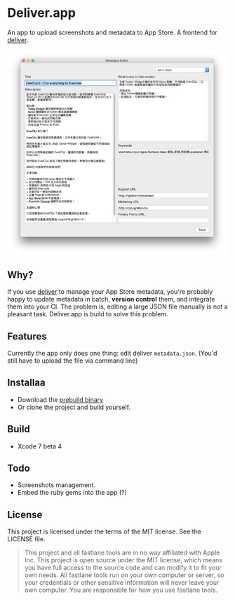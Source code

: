 # Deliver.app

An app to upload screenshots and metadata to App Store. A frontend for [deliver](https://github.com/krausefx/deliver). 

![What-Is](Images/screen.jpg)

## Why?

If you use [deliver](https://github.com/krausefx/deliver) to manage your App Store metadata, you're probably happy to update metadata in batch, **version control** them, and integrate them into your CI. The problem is, editing a large JSON file manually is not a pleasant task. Deliver.app is build to solve this problem.

## Features

Currently the app only does one thing: edit deliver ``metadata.json``. (You'd still have to upload the file via command line)

## Installaa

- Download the [prebuild binary](http://cl.ly/2v1g1n3w2w0r)
- Or clone the project and build yourself.

## Build

- Xcode 7 beta 4

## Todo

- Screenshots management.
- Embed the ruby gems into the app (?)

## License

This project is licensed under the terms of the MIT license. See the LICENSE file.

> This project and all fastlane tools are in no way affiliated with Apple Inc. This project is open source under the MIT license, which means you have full access to the source code and can modify it to fit your own needs. All fastlane tools run on your own computer or server, so your credentials or other sensitive information will never leave your own computer. You are responsible for how you use fastlane tools.
